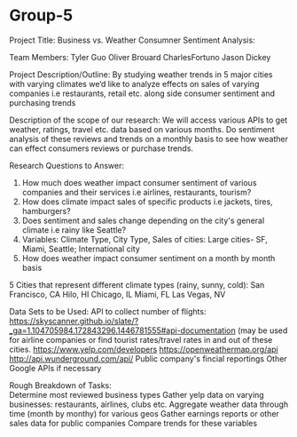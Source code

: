 # Group-5
Project Title: Business vs. Weather Consumner Sentiment Analysis:

Team Members:
Tyler Guo
Oliver Brouard
CharlesFortuno
Jason Dickey

Project Description/Outline: 
By studying weather trends in 5 major cities with varying climates we’d like to analyze effects on sales of varying companies 
i.e restaurants, retail etc. along side consumer sentiment and purchasing trends

Description of the scope of our research:
We will access various APIs to get weather, ratings, travel etc. data based on various months.
Do sentiment analysis of these reviews and trends on a monthly basis to see how weather can effect consumers reviews or purchase trends.

Research Questions to Answer: 
1. How much does weather impact consumer sentiment of various companies and their services i.e airlines, restaurants, tourism?
2. How does climate impact sales of specific products i.e jackets, tires, hamburgers?
3. Does sentiment and sales change depending on the city's general climate i.e rainy like Seattle?
4. Variables: Climate Type, City Type, Sales of cities: Large cities- SF, Miami, Seattle; International city
5. How does weather impact consumer sentiment on a month by month basis

5 Cities that represent different climate types (rainy, sunny, cold): 
San Francisco, CA
Hilo, HI
Chicago, IL
Miami, FL
Las Vegas, NV

Data Sets to be Used:
API to collect number of flights: https://skyscanner.github.io/slate/?_ga=1.104705984.172843296.1446781555#api-documentation (may be used for airline companies or find tourist rates/travel rates in and out of these cities.
https://www.yelp.com/developers
https://openweathermap.org/api
http://api.wunderground.com/api/
Public company's fincial reportings
Other Google APIs if necessary

Rough Breakdown of Tasks:<br/>
Determine most reviewed business types
Gather yelp data on varying businesses: restaurants, airlines, clubs etc.
Aggregate weather data through time (month by monthy) for various geos
Gather earnings reports or other sales data for public companies
Compare trends for these variables
